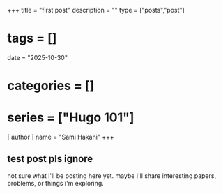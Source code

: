 +++
title = "first post"
description = ""
type = ["posts","post"]
# tags = []
date = "2025-10-30"
# categories = []
# series = ["Hugo 101"]
[ author ]
  name = "Sami Hakani"
+++

## test post pls ignore

not sure what i'll be posting here yet. maybe i'll share interesting papers, problems, or things i'm exploring.
